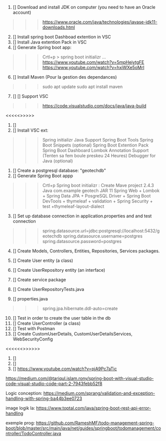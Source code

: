 1.  [] Download and install JDK on computer (you need to have an Oracle account)
>>> https://www.oracle.com/java/technologies/javase-jdk11-downloads.html
2.  [] Install spring boot Dashboad extention in VSC
3.  [] Install Java extention Pack in VSC
4.  [] Generate Spring boot app:
>>> Crtl+p > spring boot initializr ...
>>>https://www.youtube.com/watch?v=5mpHejytgFE
https://www.youtube.com/watch?v=hxiWXe5oMrI
6.   [] Install Maven (Pour la gestion des dependances)
>>> sudo apt update
>>> sudo apt install maven
7. []  [] Support VSC
>>> https://code.visualstudio.com/docs/java/java-build

<<<<<<SETUP ENV>>>>>>
1.  []
2.  [] Install VSC ext:
>>> Spring initializr Java Support
>>> Spring Boot Tools
>>> Spring Boot Snippets (optional)
>>> Spring Boot Extention Pack
>>> Spring Boot Dashboard
>>> Lombok Annotation Support (Tenten sa fem boule preskeu 24 Heures)
>>> Debugger for Java (optional)


1.  [] Create a postgresql database: "geotechdb"
2.  [] Generate Spring Boot appp
>>> Crtl+p 
>>> Spring boot initializr : Create Mave project
>>> 2.4.3
>>> Java
>>> com.example
>>> geotech
>>> JAR
>>> 11
>>> Spring Web + Lombok + Spring Data JPA + PosgreSQL Driver + Spring Boot DevTools  + thymeleaf + validation + Spring Security + test +thymeleaf-layout-dialect
3.  [] Set up database connection in application.properties and and test connection
>>>spring.datasource.url=jdbc:postgresql://localhost:5432/geotechdb
>>>spring.datasource.username=postgres
>>>spring.datasource.password=postgres
4.  [] Create Models, Controllers, Entities, Repositories, Services packages.

5.  [] Create User entity (a class)
8.  [] Create UserRepository entity (an interface)
9.  [] Create service package
10. [] Create UserRepositoryTests.java
11. [] properties.java
>>>spring.jpa.hibernate.ddl-auto=create
10. [] Test in order to create the user table in the db
12. [] Create UserController (a class)
13. [] Test with Postman
14. [] Create CustomUserDetails, CustomUserDetailsServices, WebSecurityConfig

<<<<<<<Validation request boby>>>>>>>
1.  []
2.  []
3.  []
https://www.youtube.com/watch?v=pjA9Pc7aTic




https://medium.com/@tariqul.islam.rony/spring-boot-with-visual-studio-code-visual-studio-code-part-2-7943febb52f8


Logic conception:
https://medium.com/sprang/validation-and-exception-handling-with-spring-ba44b3ee0723

image logik la:
https://www.toptal.com/java/spring-boot-rest-api-error-handling

exemple prog:
https://github.com/RameshMF/todo-management-spring-boot/blob/master/src/main/java/net/guides/springboot/todomanagement/controller/TodoController.java